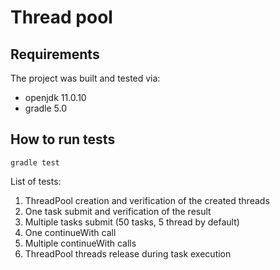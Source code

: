 Thread pool
======================

Requirements
-------------
The project was built and tested via:
- openjdk 11.0.10
- gradle 5.0

How to run tests
-----------------
```
gradle test
```

List of tests:
1. ThreadPool creation and verification of the created threads
2. One task submit and verification of the result
3. Multiple tasks submit (50 tasks, 5 thread by default)
4. One continueWith call
5. Multiple continueWith calls
6. ThreadPool threads release during task execution
